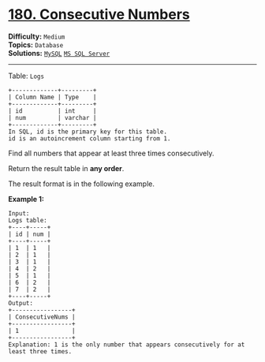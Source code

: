 # [180. Consecutive Numbers](https://leetcode.com/problems/consecutive-numbers/)

**Difficulty:** `Medium`  
**Topics:** `Database`  
**Solutions:** [`MySQL`](../../src/sql/challenges/ConsecutiveNumbers.sql) [`MS SQL Server`](../../src/sql/challenges/ConsecutiveNumbers.sql)  

---

Table: `Logs`

```
+-------------+---------+
| Column Name | Type    |
+-------------+---------+
| id          | int     |
| num         | varchar |
+-------------+---------+
In SQL, id is the primary key for this table.
id is an autoincrement column starting from 1.
```

Find all numbers that appear at least three times consecutively.

Return the result table in **any order**.

The result format is in the following example.

**Example 1:**

```
Input: 
Logs table:
+----+-----+
| id | num |
+----+-----+
| 1  | 1   |
| 2  | 1   |
| 3  | 1   |
| 4  | 2   |
| 5  | 1   |
| 6  | 2   |
| 7  | 2   |
+----+-----+
Output: 
+-----------------+
| ConsecutiveNums |
+-----------------+
| 1               |
+-----------------+
Explanation: 1 is the only number that appears consecutively for at least three times.
```